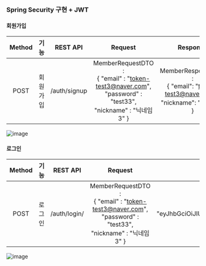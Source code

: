 ### Spring Security 구현 + JWT

#### 회원가입
| Method |   기능   |   REST API   |                                                      Request                                                       |                                       Response                                        |
|:------:|:------:|:------------:|:------------------------------------------------------------------------------------------------------------------:|:-------------------------------------------------------------------------------------:|
|POST| 회원가입 | /auth/signup | MemberRequestDTO : <br> { "email" : "token-test3@naver.com", <br> "password" : "test33", <br>"nickname" : "닉네임3" } | MemberResponseDTO : <br> { "email": "token-test3@naver.com",<br> "nickname": "닉네임3" } |

![image](https://github.com/MinWook6457/Spring-Security/assets/103114126/c33894ec-0d4b-42c4-9794-bbe263816a90)

#### 로그인
| Method | 기능  | REST API | Request |                                                                                                                                  Response                                                                                                                                  |
|:------:|:---:|:--------:|:-------:|:--------------------------------------------------------------------------------------------------------------------------------------------------------------------------------------------------------------------------------------------------------------------------:|
|  POST  |로그인|/auth/login/|  MemberRequestDTO : <br> { "email" : "token-test3@naver.com", <br>"password" : "test33", <br>"nickname" : "닉네임3" } | TokenDTO : { "grantType": "bearer", <br>"accessToken": "eyJhbGciOiJIUzUxMiJ9.eyJzdWIiOiIzIiwiYXV0aCI6IlJPTEVfVVNFUiIsImV4cCI6MTcxMDI5Nzg5NH0.1CKQXy2aJnaxdjQgWKCkkpLwajE9XNODyu_LS-qLW1blSrWGKOzNPpDxZkUAdA3ZC7OjLWR7BdH9odVmTXs-QQ", <br>"tokenExpiresIn": 1710297894971} |
![image](https://github.com/MinWook6457/Spring-Security/assets/103114126/3fa70371-ff96-4943-86e8-09b08be6a74d)

